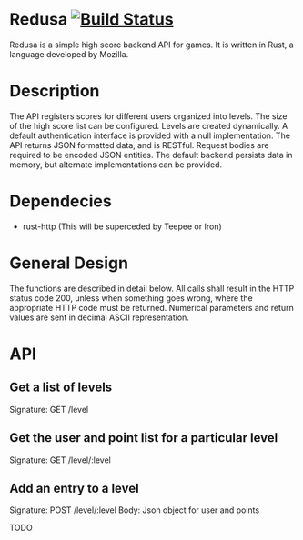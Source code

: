 # Redusa [![Build Status](https://travis-ci.org/elyzion/redusa.svg?branch=master)](https://travis-ci.org/elyzion/redusa)

Redusa is a simple high score backend API for games. It is written in Rust, a language developed by Mozilla. 

# Description

The API registers scores for different users organized into levels. The size of the high score list can be configured. Levels are created dynamically. A default authentication interface is provided with a null implementation. The API returns JSON formatted data, and is RESTful. Request bodies are required to be encoded JSON entities. The default backend persists data in memory, but alternate implementations can be provided.

# Dependecies

* rust-http (This will be superceded by Teepee or Iron)

# General Design 

The functions are described in detail below. All calls shall result in the HTTP status code 200, unless when something goes wrong, where the appropriate HTTP code must be returned. Numerical parameters and return values are sent in decimal ASCII representation.

# API 

## Get a list of levels

Signature: GET /level

## Get the user and point list for a particular level

Signature: GET /level/:level

## Add an entry to a level

Signature: POST /level/:level
Body: Json object for user and points

TODO
